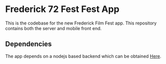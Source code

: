 Frederick 72 Fest Fest App
==========================

This is the codebase for the new Frederick Film Fest app. This repository contains both the server and mobile front end.

Dependencies
------------

The app depends on a nodejs based backend which can be obtained [Here](https://github.com/72Fest/72FestWebApp).
